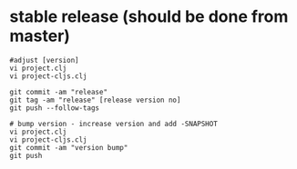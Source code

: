 # stable release (should be done from master)

```
#adjust [version]
vi project.clj
vi project-cljs.clj

git commit -am "release"
git tag -am "release" [release version no]
git push --follow-tags

# bump version - increase version and add -SNAPSHOT
vi project.clj
vi project-cljs.clj
git commit -am "version bump"
git push
```